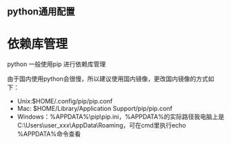 python通用配置
--------------------
# 依赖库管理
python 一般使用pip 进行依赖库管理

由于国内使用python会很慢，所以建议使用国内镜像，更改国内镜像的方式如下：

* Unix:$HOME/.config/pip/pip.conf
* Mac: $HOME/Library/Application Support/pip/pip.conf
* Windows：%APPDATA%\pip\pip.ini，%APPDATA%的实际路径我电脑上是C:\Users\user_xxx\AppData\Roaming，可在cmd里执行echo %APPDATA%命令查看
